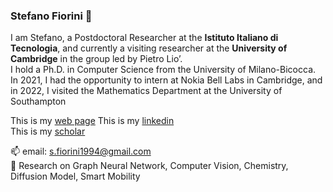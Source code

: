 ### Stefano Fiorini 👋

I am Stefano, a Postdoctoral Researcher at the **Istituto Italiano di Tecnologia**, and currently a visiting researcher at the **University of Cambridge** in the group led by Pietro Lio’.\
I hold a Ph.D. in Computer Science from the University of Milano-Bicocca.\
In 2021, I had the opportunity to intern at Nokia Bell Labs in Cambridge, and in 2022, I visited the Mathematics Department at the University of Southampton

This is my [web page](https://stefa1994.github.io/)
This is my [linkedin](https://it.linkedin.com/in/stefano-fiorini/)\
This is my [scholar](https://scholar.google.it/citations?user=2O-BN9YAAAAJ&hl=it)

📫 email: s.fiorini1994@gmail.com\
🔭 Research on Graph Neural Network, Computer Vision, Chemistry, Diffusion Model, Smart Mobility
